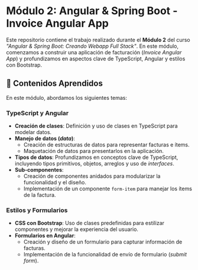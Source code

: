 # Módulo 2: Angular & Spring Boot - Invoice Angular App  

Este repositorio contiene el trabajo realizado durante el **Módulo 2** del curso _"Angular & Spring Boot: Creando Webapp Full Stack"_. En este módulo, comenzamos a construir una aplicación de facturación (_Invoice Angular App_) y profundizamos en aspectos clave de TypeScript, Angular y estilos con Bootstrap.  

## 📝 Contenidos Aprendidos  

En este módulo, abordamos los siguientes temas:  

### TypeScript y Angular  
- **Creación de clases**: Definición y uso de clases en TypeScript para modelar datos.  
- **Manejo de datos (_data_)**:  
  - Creación de estructuras de datos para representar facturas e ítems.  
  - Maquetación de datos para presentarlos en la aplicación.  
- **Tipos de datos**: Profundizamos en conceptos clave de TypeScript, incluyendo tipos primitivos, objetos, arreglos y uso de _interfaces_.  
- **Sub-componentes**:  
  - Creación de componentes anidados para modularizar la funcionalidad y el diseño.  
  - Implementación de un componente `form-item` para manejar los ítems de la factura.  

### Estilos y Formularios  
- **CSS con Bootstrap**: Uso de clases predefinidas para estilizar componentes y mejorar la experiencia del usuario.  
- **Formularios en Angular**:  
  - Creación y diseño de un formulario para capturar información de facturas.  
  - Implementación de la funcionalidad de envío de formulario (_submit form_).  


